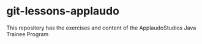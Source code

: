 # git-lessons-applaudo
This repository has the exercises and content of the ApplaudoStudios Java Trainee Program 
